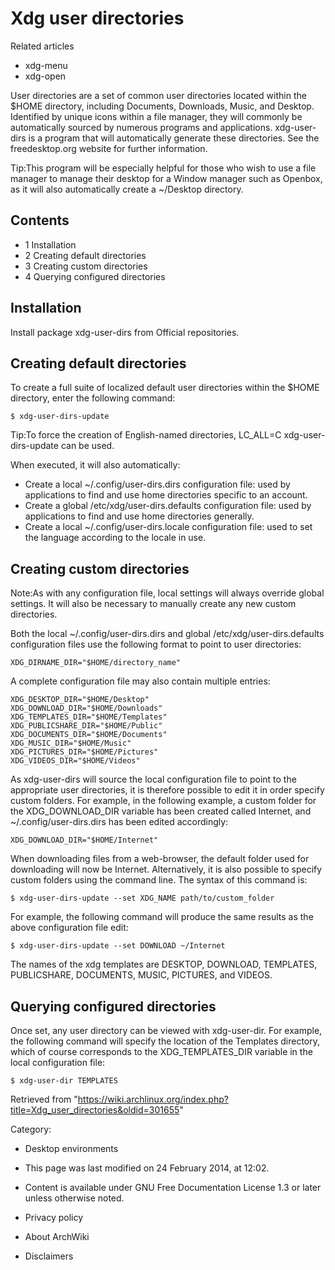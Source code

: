 Xdg user directories
====================

Related articles

-   xdg-menu
-   xdg-open

User directories are a set of common user directories located within the
$HOME directory, including Documents, Downloads, Music, and Desktop.
Identified by unique icons within a file manager, they will commonly be
automatically sourced by numerous programs and applications.
xdg-user-dirs is a program that will automatically generate these
directories. See the freedesktop.org website for further information.

Tip:This program will be especially helpful for those who wish to use a
file manager to manage their desktop for a Window manager such as
Openbox, as it will also automatically create a ~/Desktop directory.

Contents
--------

-   1 Installation
-   2 Creating default directories
-   3 Creating custom directories
-   4 Querying configured directories

Installation
------------

Install package xdg-user-dirs from Official repositories.

Creating default directories
----------------------------

To create a full suite of localized default user directories within the
$HOME directory, enter the following command:

    $ xdg-user-dirs-update

Tip:To force the creation of English-named directories,
LC_ALL=C xdg-user-dirs-update can be used.

When executed, it will also automatically:

-   Create a local ~/.config/user-dirs.dirs configuration file: used by
    applications to find and use home directories specific to an
    account.
-   Create a global /etc/xdg/user-dirs.defaults configuration file: used
    by applications to find and use home directories generally.
-   Create a local ~/.config/user-dirs.locale configuration file: used
    to set the language according to the locale in use.

Creating custom directories
---------------------------

Note:As with any configuration file, local settings will always override
global settings. It will also be necessary to manually create any new
custom directories.

Both the local ~/.config/user-dirs.dirs and global
/etc/xdg/user-dirs.defaults configuration files use the following format
to point to user directories:

    XDG_DIRNAME_DIR="$HOME/directory_name"

A complete configuration file may also contain multiple entries:

    XDG_DESKTOP_DIR="$HOME/Desktop"
    XDG_DOWNLOAD_DIR="$HOME/Downloads"
    XDG_TEMPLATES_DIR="$HOME/Templates"
    XDG_PUBLICSHARE_DIR="$HOME/Public"
    XDG_DOCUMENTS_DIR="$HOME/Documents"
    XDG_MUSIC_DIR="$HOME/Music"
    XDG_PICTURES_DIR="$HOME/Pictures"
    XDG_VIDEOS_DIR="$HOME/Videos"

As xdg-user-dirs will source the local configuration file to point to
the appropriate user directories, it is therefore possible to edit it in
order specify custom folders. For example, in the following example, a
custom folder for the XDG_DOWNLOAD_DIR variable has been created called
Internet, and ~/.config/user-dirs.dirs has been edited accordingly:

    XDG_DOWNLOAD_DIR="$HOME/Internet"

When downloading files from a web-browser, the default folder used for
downloading will now be Internet. Alternatively, it is also possible to
specify custom folders using the command line. The syntax of this
command is:

    $ xdg-user-dirs-update --set XDG_NAME path/to/custom_folder

For example, the following command will produce the same results as the
above configuration file edit:

    $ xdg-user-dirs-update --set DOWNLOAD ~/Internet

The names of the xdg templates are DESKTOP, DOWNLOAD, TEMPLATES,
PUBLICSHARE, DOCUMENTS, MUSIC, PICTURES, and VIDEOS.

Querying configured directories
-------------------------------

Once set, any user directory can be viewed with xdg-user-dir. For
example, the following command will specify the location of the
Templates directory, which of course corresponds to the
XDG_TEMPLATES_DIR variable in the local configuration file:

    $ xdg-user-dir TEMPLATES

Retrieved from
"https://wiki.archlinux.org/index.php?title=Xdg_user_directories&oldid=301655"

Category:

-   Desktop environments

-   This page was last modified on 24 February 2014, at 12:02.
-   Content is available under GNU Free Documentation License 1.3 or
    later unless otherwise noted.
-   Privacy policy
-   About ArchWiki
-   Disclaimers
